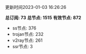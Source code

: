 更新时间2023-01-03 16:26:26

**总订阅: 73**
**总节点: 1515**
**有效节点: 872**
- ss节点: 376
- trojan节点: 232
- v2ray节点: 261
- ssr节点: 3
